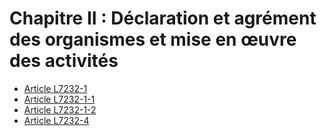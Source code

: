# Chapitre II : Déclaration et agrément des organismes et mise en œuvre des activités

* [Article L7232-1](./LEGIARTI000022517690.md)
* [Article L7232-1-1](./LEGIARTI000022517688.md)
* [Article L7232-1-2](./LEGIARTI000031726910.md)
* [Article L7232-4](./LEGIARTI000031726962.md)
